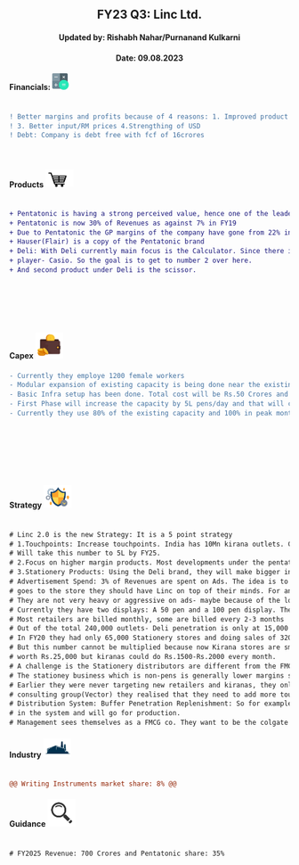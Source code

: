 <h2 align="center"> FY23 Q3: Linc Ltd.</h2>
<h4 align="center"> Updated by: Rishabh Nahar/Purnanand Kulkarni</h4>
<h4 align="center"> Date: 09.08.2023</h4>

[fin]: https://www.screener.in/company/LINC/
[products]: https://lincpen.com/products
[capex]: https://eresh-zealous.medium.com/
[strategy]: https://eresh-zealous.medium.com/
[ind]: https://www.verifiedmarketresearch.com/product/india-writing-instruments-market/
[investor_relations]: https://lincpen.com/investor-relations

  
#### Financials:   [<img align="centre" alt="Java" width="30px" src="https://github.com/qodeinvestments/Swan-Documentation/blob/main/Systems/100_Baggers/github_pages/logo_files/Financials%20Logo%201.png" />][fin]
```diff

! Better margins and profits because of 4 reasons: 1. Improved product mix 2.Increase in selling prices of legacy products
! 3. Better input/RM prices 4.Strengthing of USD
! Debt: Company is debt free with fcf of 16crores




```




#### Products [<img align="centre" alt="Java" width="50px" src="https://github.com/qodeinvestments/Swan-Documentation/blob/main/Systems/100_Baggers/github_pages/logo_files/Products%20Logo%201.jpg" />][products]
```diff

+ Pentatonic is having a strong perceived value, hence one of the leaders in the segment
+ Pentatonic is now 30% of Revenues as against 7% in FY19
+ Due to Pentatonic the GP margins of the company have gone from 22% in FY17 to 33% today
+ Hauser(Flair) is a copy of the Pentatonic brand
+ Deli: With Deli currently main focus is the Calculator. Since there is only one big
+ player- Casio. So the goal is to get to number 2 over here.
+ And second product under Deli is the scissor.







```





#### Capex [<img align="centre" alt="Java" width="50px" src="https://github.com/qodeinvestments/Swan-Documentation/blob/main/Systems/100_Baggers/github_pages/logo_files/Capex%20Logo%201.jpg" />][capex]
```diff
- Currently they employe 1200 female workers
- Modular expansion of existing capacity is being done near the existing factory.
- Basic Infra setup has been done. Total cost will be Rs.50 Crores and until FY24 almost 35 Crores
- First Phase will increase the capacity by 5L pens/day and that will cost Rs.35 Crores
- Currently they use 80% of the existing capacity and 100% in peak months








```



#### Strategy [<img align="centre" alt="Java" width="50px" src="https://github.com/qodeinvestments/Swan-Documentation/blob/main/Systems/100_Baggers/github_pages/logo_files/Strategy%20Logo%203.jpg" />][strategy]
```diff

# Linc 2.0 is the new Strategy: It is a 5 point strategy
# 1.Touchpoints: Increase touchpoints. India has 10Mn kirana outlets. Currently Linc has reached 2.4L outlets.
# Will take this number to 5L by FY25.
# 2.Focus on higher margin products. Most developments under the pentatonic portfolio: 3 products to be launch in FY24
# 3.Stationery Products: Using the Deli brand, they will make bigger inroads.
# Advertisement Spend: 3% of Revenues are spent on Ads. The idea is to create a brand recall, so that when the consumer
# goes to the store they should have Linc on top of their minds. For any FMCG product distribution network is the key.
# They are not very heavy or aggressive on ads- maybe because of the lower margin products
# Currently they have two displays: A 50 pen and a 100 pen display. There are some retailers who buy 50 and some 100
# Most retailers are billed monthly, some are billed every 2-3 months
# Out of the total 240,000 outlets- Deli penetration is only at 15,000 outlets
# In FY20 they had only 65,000 Stationery stores and doing sales of 320 Crores domestically, i.e 40k per store
# But this number cannot be multiplied because now Kirana stores are smaller buyers. Generally Stationey stores could purchase
# worth Rs.25,000 but kiranas could do Rs.1500-Rs.2000 every month.
# A challenge is the Stationery distributors are different from the FMCG guys. So they have to find new distributors for this
# The stationey business which is non-pens is generally lower margins since this is outsourced
# Earlier they were never targeting new retailers and kiranas, they only sold through stationey stores, but after getting a
# consulting group(Vector) they realised that they need to add more touchpoints. Only then will they grow.
# Distribution System: Buffer Penetration Replenishment: So for example if a channel partner sells 1 carton, it will trigger automatically
# in the system and will go for production. 
# Management sees themselves as a FMCG co. They want to be the colgate of pens. 
```

  

#### Industry   [<img align="centre" alt="Java" width="50px" src="https://github.com/qodeinvestments/Swan-Documentation/blob/main/Systems/100_Baggers/github_pages/logo_files/Industry%20Logo%201.jpg" />][ind]
```diff

@@ Writing Instruments market share: 8% @@

```
[management]: https://eresh-zealous.medium.com/
#### Guidance [<img align="centre" alt="Java" width="50px" src="https://github.com/qodeinvestments/Swan-Documentation/blob/main/Systems/100_Baggers/github_pages/logo_files/magnifying-glass.svg" />][investor_relations]
```diff

# FY2025 Revenue: 700 Crores and Pentatonic share: 35%



